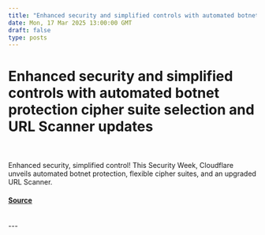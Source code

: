```yaml
---
title: "Enhanced security and simplified controls with automated botnet protection cipher suite selection and URL Scanner updates"
date: Mon, 17 Mar 2025 13:00:00 GMT
draft: false
type: posts
---
```

# Enhanced security and simplified controls with automated botnet protection cipher suite selection and URL Scanner updates

<br/>

<br/>
Enhanced security, simplified control! This Security Week, Cloudflare unveils automated botnet protection, flexible cipher suites, and an upgraded URL Scanner.

#### [Source](https://blog.cloudflare.com/enhanced-security-and-simplified-controls-with-automated-botnet-protection/)

<br/>
---
